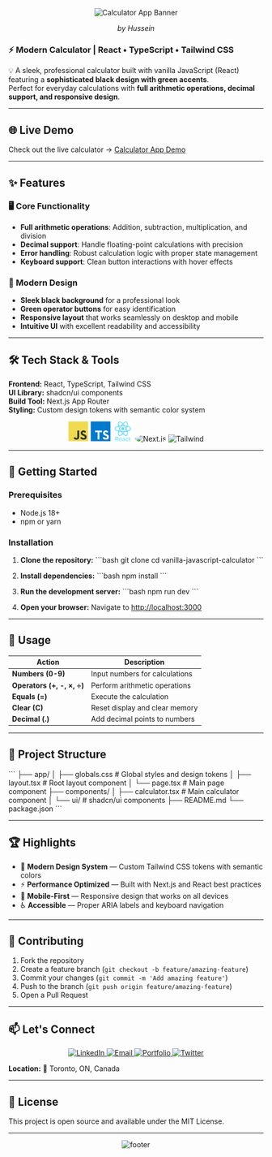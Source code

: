 <!-- Adding animated banner header -->
<p align="center">
  <img src="https://capsule-render.vercel.app/api?type=waving&color=gradient&height=120&section=header&text=Calculator%20App&fontSize=40&animation=fadeIn&fontAlignY=35" alt="Calculator App Banner" />
</p>

<p align="center"><em> by Hussein</em></p>


### ⚡ Modern Calculator | React • TypeScript • Tailwind CSS

💡 A sleek, professional calculator built with vanilla JavaScript (React) featuring a **sophisticated black design with green accents**.  
Perfect for everyday calculations with **full arithmetic operations, decimal support, and responsive design**.

---

## 🌐 Live Demo
Check out the live calculator → [Calculator App Demo](#)

---

## ✨ Features

### 🖥️ Core Functionality
- **Full arithmetic operations**: Addition, subtraction, multiplication, and division
- **Decimal support**: Handle floating-point calculations with precision
- **Error handling**: Robust calculation logic with proper state management
- **Keyboard support**: Clean button interactions with hover effects

### 🎨 Modern Design
- **Sleek black background** for a professional look
- **Green operator buttons** for easy identification
- **Responsive layout** that works seamlessly on desktop and mobile
- **Intuitive UI** with excellent readability and accessibility

---

## 🛠️ Tech Stack & Tools

**Frontend:** React, TypeScript, Tailwind CSS  
**UI Library:** shadcn/ui components  
**Build Tool:** Next.js App Router  
**Styling:** Custom design tokens with semantic color system

<p align="center">
  <img src="https://raw.githubusercontent.com/devicons/devicon/master/icons/javascript/javascript-original.svg" alt="JavaScript" width="40" height="40"/>
  <img src="https://raw.githubusercontent.com/devicons/devicon/master/icons/typescript/typescript-original.svg" alt="TypeScript" width="40" height="40"/>
  <img src="https://raw.githubusercontent.com/devicons/devicon/master/icons/react/react-original-wordmark.svg" alt="React" width="40" height="40"/>
  <img src="https://cdn.jsdelivr.net/gh/devicons/devicon/icons/nextjs/nextjs-original.svg" alt="Next.js" width="40" height="40" style="background:white; border-radius:50%;"/>
  <img src="https://www.vectorlogo.zone/logos/tailwindcss/tailwindcss-icon.svg" alt="Tailwind" width="40" height="40"/>
</p>

---

## 🚀 Getting Started

### Prerequisites
- Node.js 18+ 
- npm or yarn

### Installation

1. **Clone the repository:**
\`\`\`bash
git clone <repository-url>
cd vanilla-javascript-calculator
\`\`\`

2. **Install dependencies:**
\`\`\`bash
npm install
\`\`\`

3. **Run the development server:**
\`\`\`bash
npm run dev
\`\`\`

4. **Open your browser:**
Navigate to [http://localhost:3000](http://localhost:3000)

---

## 📱 Usage

| Action | Description |
|--------|-------------|
| **Numbers (0-9)** | Input numbers for calculations |
| **Operators (+, -, ×, ÷)** | Perform arithmetic operations |
| **Equals (=)** | Execute the calculation |
| **Clear (C)** | Reset display and clear memory |
| **Decimal (.)** | Add decimal points to numbers |

---

## 📁 Project Structure

\`\`\`
├── app/
│   ├── globals.css          # Global styles and design tokens
│   ├── layout.tsx           # Root layout component
│   └── page.tsx             # Main page component
├── components/
│   ├── calculator.tsx       # Main calculator component
│   └── ui/                  # shadcn/ui components
├── README.md
└── package.json
\`\`\`

---

## 🏆 Highlights

- 🎨 **Modern Design System** — Custom Tailwind CSS tokens with semantic colors
- ⚡ **Performance Optimized** — Built with Next.js and React best practices
- 📱 **Mobile-First** — Responsive design that works on all devices
- ♿ **Accessible** — Proper ARIA labels and keyboard navigation

---

## 🤝 Contributing

1. Fork the repository
2. Create a feature branch (`git checkout -b feature/amazing-feature`)
3. Commit your changes (`git commit -m 'Add amazing feature'`)
4. Push to the branch (`git push origin feature/amazing-feature`)
5. Open a Pull Request

---

## 📫 Let's Connect

<p align="center">
  <a href="https://linkedin.com/in/husseinsalim" target="_blank">
    <img src="https://img.shields.io/badge/LinkedIn-Connect-0077B5?style=for-the-badge&logo=linkedin" alt="LinkedIn"/>
  </a>
  <a href="mailto:hussein@digitalhus.com">
    <img src="https://img.shields.io/badge/Email-Say_Hello-D14836?style=for-the-badge&logo=gmail" alt="Email"/>
  </a>
  <a href="https://digitalhus.com" target="_blank">
    <img src="https://img.shields.io/badge/Portfolio-View_Live-000000?style=for-the-badge&logo=vercel" alt="Portfolio"/>
  </a>
  <a href="https://twitter.com/husseinsalim25" target="_blank">
    <img src="https://img.shields.io/badge/Twitter-Follow-1DA1F2?style=for-the-badge&logo=twitter" alt="Twitter"/>
  </a>
</p>

**Location:** 📍 Toronto, ON, Canada

---

## 📄 License

This project is open source and available under the MIT License.

---

<p align="center">
  <img src="https://capsule-render.vercel.app/api?type=waving&color=gradient&height=120&section=footer" alt="footer" />
</p>
